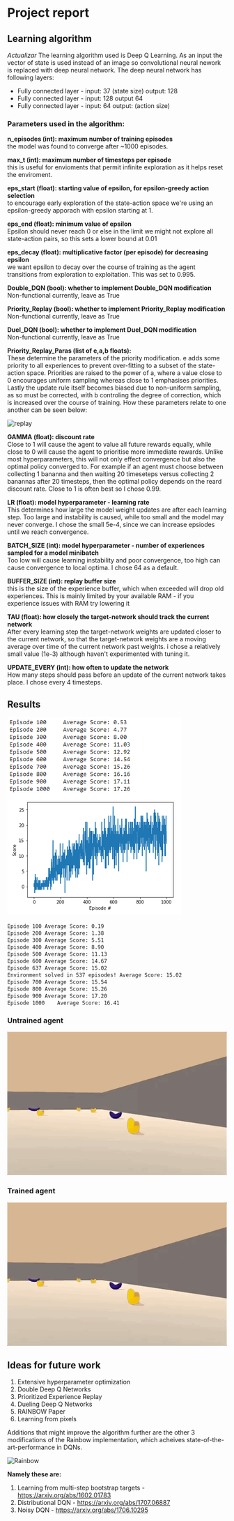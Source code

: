 # Project report

## Learning algorithm
*Actualizar*
The learning algorithm used is Deep Q Learning. 
As an input the vector of state is used instead of an image so convolutional neural nework is replaced with deep neural network. 
The deep neural network has following layers:

- Fully connected layer - input: 37 (state size) output: 128
- Fully connected layer - input: 128 output 64
- Fully connected layer - input: 64 output: (action size)

### Parameters used in the algorithm:

**n_episodes (int): maximum number of training episodes**\
the model was found to converge after ~1000 episodes.

**max_t (int): maximum number of timesteps per episode**\
this is useful for envioments that permit infinite exploration as it helps reset the enviroment.

**eps_start (float): starting value of epsilon, for epsilon-greedy action selection**\
to encourage early exploration of the state-action space we're using an epsilon-greedy apporach with epsilon starting at 1.

**eps_end (float): minimum value of epsilon**\
Epsilon should never reach 0 or else in the limit we might not explore all state-action pairs, so this sets a lower bound at 0.01

**eps_decay (float): multiplicative factor (per episode) for decreasing epsilon**\
we want epsilon to decay over the course of training as the agent transitions from exploration to exploitation. This was set to 0.995.

**Double_DQN (bool): whether to implement Double_DQN modification**\
Non-functional currently, leave as True

**Priority_Replay (bool): whether to implement Priority_Replay modification**\
Non-functional currently, leave as True

**Duel_DQN (bool): whether to implement Duel_DQN modification**\
Non-functional currently, leave as True

**Priority_Replay_Paras (list of e,a,b floats):**\
These determine the parameters of the priority modification. e adds some priority to all experiences to prevent over-fitting to a subset of the state-action space. Priorities are raised to the power of a, where a value close to 0 encourages uniform sampling whereas close to 1 emphasises priorities. Lastly the update rule itself becomes biased due to non-uniform sampling, as so must be corrected, with b controling the degree of correction, which is increased over the course of training. How these parameters relate to one another can be seen below:

<img src="https://github.com/Remtasya/DRLND-project-1-navigation/blob/master/project_images/priority_replay.PNG" alt="replay" width="600"/>

**GAMMA (float): discount rate**\
Close to 1 will cause the agent to value all future rewards equally, while close to 0 will cause the agent to prioritise more immediate rewards. Unlike most hyperparameters, this will not only effect convergence but also the optimal policy converged to. For example if an agent must choose between collecting 1 bananna and then waiting 20 timeseteps versus collecting 2 banannas after 20 timesteps, then the optimal policy depends on the reard discount rate. Close to 1 is often best so I chose 0.99.


**LR (float): model hyperparameter - learning rate**\
This determines how large the model weight updates are after each learning step. Too large and instability is caused, while too small and the model may never converge. I chose the small 5e-4, since we can increase epsiodes until we reach convergence. 

**BATCH_SIZE (int): model hyperparameter - number of experiences sampled for a model minibatch**\
Too low will cause learning instability and poor convergence, too high can cause convergence to local optima. I chose 64 as a default.


**BUFFER_SIZE (int): replay buffer size**\
this is the size of the experience buffer, which when exceeded will drop old experiences. This is mainly limited by your available RAM - if you experience issues with RAM try lowering it


**TAU (float): how closely the target-network should track the current network**\
After every learning step the target-network weights are updated closer to the current network, so that the target-network weights are a moving average over time of the current network past weights. i chose a relatively small value (1e-3) although haven't experimented with tuning it.

**UPDATE_EVERY (int): how often to update the network**\
How many steps should pass before an update of the current network takes place. I chose every 4 timesteps.




## Results

![results](Media/rewards.png)

```
Episode 100	Average Score: 0.19
Episode 200	Average Score: 1.38
Episode 300	Average Score: 5.51
Episode 400	Average Score: 8.90
Episode 500	Average Score: 11.13
Episode 600	Average Score: 14.67
Episode 637	Average Score: 15.02
Environment solved in 537 episodes!	Average Score: 15.02
Episode 700	Average Score: 15.54
Episode 800	Average Score: 15.26
Episode 900	Average Score: 17.20
Episode 1000	Average Score: 16.41
```

### Untrained agent

![untrained](Media/untrained.gif)

### Trained agent

![trained](Media/trained.gif)

## Ideas for future work

1. Extensive hyperparameter optimization
2. Double Deep Q Networks
3. Prioritized Experience Replay
4. Dueling Deep Q Networks
5. RAINBOW Paper
6. Learning from pixels


Additions that might improve the algorithm further are the other 3 modifications of the Rainbow implementation, which acheives state-of-the-art-performance in DQNs.

<img src="https://s3.amazonaws.com/video.udacity-data.com/topher/2018/June/5b3814f1_screen-shot-2018-06-30-at-6.40.09-pm/screen-shot-2018-06-30-at-6.40.09-pm.png" alt="Rainbow" width="400"/>

**Namely these are:**

1.  Learning from multi-step bootstrap targets -  https://arxiv.org/abs/1602.01783
2.  Distributional DQN - https://arxiv.org/abs/1707.06887
3.  Noisy DQN - https://arxiv.org/abs/1706.10295
